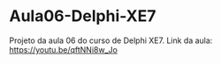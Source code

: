 # Aula06-Delphi-XE7
Projeto da aula 06 do curso de Delphi XE7. Link da aula: https://youtu.be/qftNNi8w_Jo
